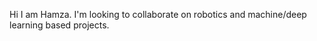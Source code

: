 
Hi I am Hamza. 
I'm looking to collaborate on robotics and machine/deep learning based projects.



